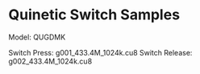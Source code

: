 # Quinetic Switch Samples

Model: QUGDMK

Switch Press: g001_433.4M_1024k.cu8
Switch Release: g002_433.4M_1024k.cu8